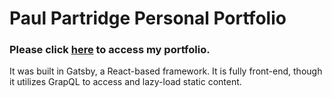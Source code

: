 # **Paul Partridge Personal Portfolio**

### Please click [here](paulpartridge.com) to access my portfolio.

It was built in Gatsby, a React-based framework. It is fully front-end, though it utilizes GrapQL to access and lazy-load static content. 